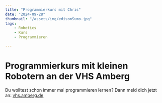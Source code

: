 ```yaml
---
title: "Programmierkurs mit Chris"
date: "2024-09-28"
thumbnail: "/assets/img/edisonSumo.jpg"
tags:
    - Robotics
    - Kurs
    - Programmieren

---
```


# Programmierkurs mit kleinen Robotern an der VHS Amberg

Du wolltest schon immer mal programmieren lernen? Dann meld dich jetzt an: [vhs.amberg.de](https://www.vhs.amberg.de/kurssuche/kurs/Programmieren-lernen-mit-Robotern/AK0310)
